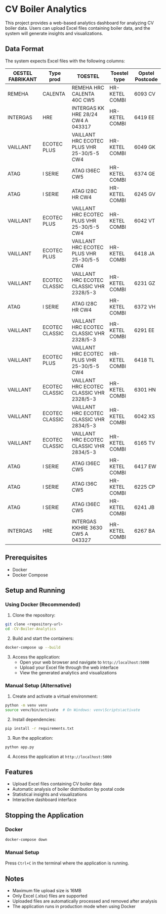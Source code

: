 # CV Boiler Analytics

This project provides a web-based analytics dashboard for analyzing CV boiler data. Users can upload Excel files containing boiler data, and the system will generate insights and visualizations.

## Data Format

The system expects Excel files with the following columns:

| **OESTEL FABRIKANT** | **Type prod**     | **TOESTEL**                                           | **Toestel type**     | **Opstel Postcode** |
|----------------------|-------------------|--------------------------------------------------------|-----------------------|----------------------|
| REMEHA               | CALENTA           | REMEHA HRC CALENTA 40C CW5                            | HR-KETEL COMBI        | 6093 CV              |
| INTERGAS             | HRE               | INTERGAS KK HRE 28/24 CW4 A 043317                    | HR-KETEL COMBI        | 6419 EE              |
| VAILLANT             | ECOTEC PLUS       | VAILLANT HRC ECOTEC PLUS VHR 25-30/5-5 CW4            | HR-KETEL COMBI        | 6049 GK              |
| ATAG                 | I SERIE           | ATAG I36EC CW5                                        | HR-KETEL COMBI        | 6374 GE              |
| ATAG                 | I SERIE           | ATAG I28C HR CW4                                      | HR-KETEL COMBI        | 6245 GV              |
| VAILLANT             | ECOTEC PLUS       | VAILLANT HRC ECOTEC PLUS VHR 25-30/5-5 CW4            | HR-KETEL COMBI        | 6042 VT              |
| VAILLANT             | ECOTEC PLUS       | VAILLANT HRC ECOTEC PLUS VHR 25-30/5-5 CW4            | HR-KETEL COMBI        | 6418 JA              |
| VAILLANT             | ECOTEC CLASSIC    | VAILLANT HRC ECOTEC CLASSIC VHR 2328/5-3              | HR-KETEL COMBI        | 6231 GZ              |
| ATAG                 | I SERIE           | ATAG I28C HR CW4                                      | HR-KETEL COMBI        | 6372 VH              |
| VAILLANT             | ECOTEC CLASSIC    | VAILLANT HRC ECOTEC CLASSIC VHR 2328/5-3              | HR-KETEL COMBI        | 6291 EE              |
| VAILLANT             | ECOTEC PLUS       | VAILLANT HRC ECOTEC PLUS VHR 25-30/5-5 CW4            | HR-KETEL COMBI        | 6418 TL              |
| VAILLANT             | ECOTEC CLASSIC    | VAILLANT HRC ECOTEC CLASSIC VHR 2328/5-3              | HR-KETEL COMBI        | 6301 HN              |
| VAILLANT             | ECOTEC CLASSIC    | VAILLANT HRC ECOTEC CLASSIC VHR 2834/5-3              | HR-KETEL COMBI        | 6042 XS              |
| VAILLANT             | ECOTEC CLASSIC    | VAILLANT HRC ECOTEC CLASSIC VHR 2834/5-3              | HR-KETEL COMBI        | 6165 TV              |
| ATAG                 | I SERIE           | ATAG I36EC CW5                                        | HR-KETEL COMBI        | 6417 EW              |
| ATAG                 | I SERIE           | ATAG I36C CW5                                         | HR-KETEL COMBI        | 6225 CP              |
| ATAG                 | I SERIE           | ATAG I36EC CW5                                        | HR-KETEL COMBI        | 6241 JB              |
| INTERGAS             | HRE               | INTERGAS KKHRE 3630 CW5 A 043327                      | HR-KETEL COMBI        | 6267 BA              |

## Prerequisites

- Docker
- Docker Compose

## Setup and Running

### Using Docker (Recommended)

1. Clone the repository:
```bash
git clone <repository-url>
cd -CV-Boiler-Analytics
```

2. Build and start the containers:
```bash
docker-compose up --build
```

3. Access the application:
   - Open your web browser and navigate to `http://localhost:5000`
   - Upload your Excel file through the web interface
   - View the generated analytics and visualizations

### Manual Setup (Alternative)

1. Create and activate a virtual environment:
```bash
python -m venv venv
source venv/bin/activate  # On Windows: venv\Scripts\activate
```

2. Install dependencies:
```bash
pip install -r requirements.txt
```

3. Run the application:
```bash
python app.py
```

4. Access the application at `http://localhost:5000`

## Features

- Upload Excel files containing CV boiler data
- Automatic analysis of boiler distribution by postal code
- Statistical insights and visualizations
- Interactive dashboard interface

## Stopping the Application

### Docker
```bash
docker-compose down
```

### Manual Setup
Press `Ctrl+C` in the terminal where the application is running.

## Notes

- Maximum file upload size is 16MB
- Only Excel (.xlsx) files are supported
- Uploaded files are automatically processed and removed after analysis
- The application runs in production mode when using Docker